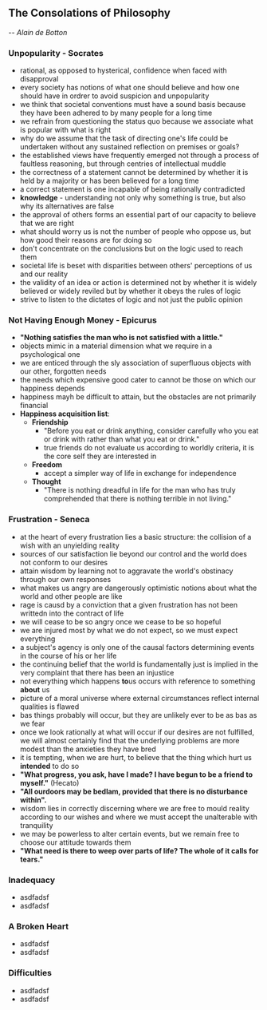 ## The Consolations of Philosophy
-- *Alain de Botton*


### Unpopularity - Socrates
- rational, as opposed to hysterical, confidence when faced with disapproval
- every society has notions of what one should believe and how one should have in ordrer to avoid suspicion and unpopularity
- we think that societal conventions must have a sound basis because they have been adhered to by many people for a long time
- we refrain from questioning the status quo because we associate what is popular with what is right
- why do we assume that the task of directing one's life could be undertaken without any sustained reflection on premises or goals?
- the established views have frequently emerged not through a process of faultless reasoning, but through centries of intellectual muddle
- the correctness of a statement cannot be determined by whether it is held by a majority or has been believed for a long time
- a correct statement is one incapable of being rationally contradicted
- **knowledge** - understanding not only why something is true, but also why its alternatives are false
- the approval of others forms an essential part of our capacity to believe that we are right
- what should worry us is not the number of people who oppose us, but how good their reasons are for doing so
- don't concentrate on the conclusions but on the logic used to reach them
- societal life is beset with disparities between others' perceptions of us and our reality
- the validity of an idea or action is determined not by whether it is widely believed or widely reviled but by whether it obeys the rules of logic
- strive to listen to the dictates of logic and not just the public opinion


### Not Having Enough Money - Epicurus
- **"Nothing satisfies the man who is not satisfied with a little."**
- objects mimic in a material dimension what we require in a psychological one
- we are enticed through the sly association of superfluous objects with our other, forgotten needs
- the needs which expensive good cater to cannot be those on which our happiness depends
- happiness mayh be difficult to attain, but the obstacles are not primarily financial
- **Happiness acquisition list**:
  - **Friendship**
    - "Before you eat or drink anything, consider carefully who you eat or drink with rather than what you eat or drink."
    - true friends do not evaluate us according to worldly criteria, it is the core self they are interested in
  - **Freedom**
    - accept a simpler way of life in exchange for independence
  - **Thought**
    - "There is nothing dreadful in life for the man who has truly comprehended that there is nothing terrible in not living."


### Frustration - Seneca
- at the heart of every frustration lies a basic structure: the collision of a wish with an unyielding reality
- sources of our satisfaction lie beyond our control and the world does not conform to our desires
- attain wisdom by learning not to aggravate the world's obstinacy through our own responses
- what makes us angry are dangerously optimistic notions about what the world and other people are like
- rage is causd by a conviction that a given frustration has not been writtedn into the contract of life
- we will cease to be so angry once we cease to be so hopeful
- we are injured most by what we do not expect, so we must expect everything
- a subject's agency is only one of the causal factors determining events in the course of his or her life
- the continuing belief that the world is fundamentally just is implied in the very complaint that there has been an injustice
- not everything which happens **to**us occurs with reference to something **about** us
- picture of a moral universe where external circumstances reflect internal qualities is flawed
- bas things probably will occur, but they are unlikely ever to be as bas as we fear
- once we look rationally at what will occur if our desires are not fulfilled, we will almost certainly find that the underlying problems are more modest than the anxieties they have bred
- it is tempting, when we are hurt, to believe that the thing which hurt us **intended** to do so
- **"What progress, you ask, have I made? I have begun to be a friend to myself."** (Hecato)
- **"All ourdoors may be bedlam, provided that there is no disturbance within".**
- wisdom lies in correctly discerning where we are free to mould reality according to our wishes and where we must accept the unalterable with tranquility
- we may be powerless to alter certain events, but we remain free to choose our attitude towards them
- **"What need is there to weep over parts of life? The whole of it calls for tears."**


### Inadequacy
- asdfadsf
- asdfadsf


### A Broken Heart
- asdfadsf
- asdfadsf


### Difficulties
- asdfadsf
- asdfadsf
